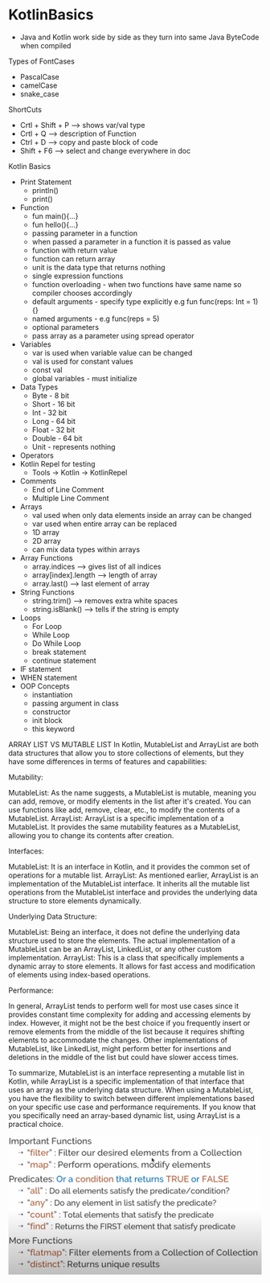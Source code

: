# KotlinBasics

- Java and Kotlin work side by side as they turn into same Java ByteCode when compiled

Types of FontCases
- PascalCase
- camelCase
- snake_case


ShortCuts
- Crtl + Shift + P --> shows var/val type
- Crtl + Q --> description of Function
- Ctrl + D --> copy and paste block of code
- Shift + F6 --> select and change everywhere in doc

Kotlin Basics

- Print Statement 
   - println()
   - print()
- Function
   - fun main(){...}
   - fun hello(){...}
   - passing parameter in a function
   - when passed a parameter in a function it is passed as value
   - function with return value
   - function can return array
   - unit is the data type that returns nothing
   - single expression functions
   - function overloading - when two functions have same name so compiler chooses accordingly
   - default arguments - specify type explicitly e.g fun func(reps: Int = 1){}
   - named arguments - e.g func(reps = 5)
   - optional parameters
   - pass array as a parameter using spread operator
- Variables
  - var is used when variable value can be changed
  - val is used for constant values
  - const val 
  - global variables - must initialize
- Data Types
  - Byte - 8 bit
  - Short - 16 bit
  - Int - 32 bit
  - Long - 64 bit
  - Float - 32 bit
  - Double - 64 bit
  - Unit - represents nothing
- Operators
- Kotlin Repel for testing
  - Tools -> Kotlin -> KotlinRepel
- Comments
  - End of Line Comment
  - Multiple Line Comment
- Arrays
  - val used when only data elements inside an array can be changed
  - var used when entire array can be replaced
  - 1D array
  - 2D array
  - can mix data types within arrays
- Array Functions
  - array.indices --> gives list of all indices
  - array[index].length --> length of array
  - array.last() --> last element of array
- String Functions
  - string.trim() --> removes extra white spaces
  - string.isBlank() --> tells if the string is empty
- Loops
  - For Loop
  - While Loop
  - Do While Loop
  - break statement
  - continue statement
- IF statement
- WHEN statement
- OOP Concepts
  - instantiation
  - passing argument in class
  - constructor
  - init block
  - this keyword



ARRAY LIST VS MUTABLE LIST
In Kotlin, MutableList and ArrayList are both data structures that allow you to store collections of elements, but they have some differences in terms of features and capabilities:

Mutability:

MutableList: As the name suggests, a MutableList is mutable, meaning you can add, remove, or modify elements in the list after it's created. You can use functions like add, remove, clear, etc., to modify the contents of a MutableList.
ArrayList: ArrayList is a specific implementation of a MutableList. It provides the same mutability features as a MutableList, allowing you to change its contents after creation.

Interfaces:

MutableList: It is an interface in Kotlin, and it provides the common set of operations for a mutable list.
ArrayList: As mentioned earlier, ArrayList is an implementation of the MutableList interface. It inherits all the mutable list operations from the MutableList interface and provides the underlying data structure to store elements dynamically.

Underlying Data Structure:

MutableList: Being an interface, it does not define the underlying data structure used to store the elements. The actual implementation of a MutableList can be an ArrayList, LinkedList, or any other custom implementation.
ArrayList: This is a class that specifically implements a dynamic array to store elements. It allows for fast access and modification of elements using index-based operations.

Performance:

In general, ArrayList tends to perform well for most use cases since it provides constant time complexity for adding and accessing elements by index. However, it might not be the best choice if you frequently insert or remove elements from the middle of the list because it requires shifting elements to accommodate the changes.
Other implementations of MutableList, like LinkedList, might perform better for insertions and deletions in the middle of the list but could have slower access times.

To summarize, MutableList is an interface representing a mutable list in Kotlin, while ArrayList is a specific implementation of that interface that uses an array as the underlying data structure. When using a MutableList, you have the flexibility to switch between different implementations based on your specific use case and performance requirements. If you know that you specifically need an array-based dynamic list, using ArrayList is a practical choice.


![img.png](img.png)

